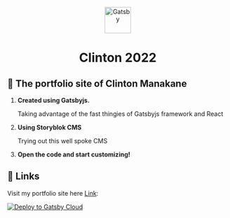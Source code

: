 <p align="center">
  <a href="https://www.gatsbyjs.com/?utm_source=starter&utm_medium=readme&utm_campaign=minimal-starter">
    <img alt="Gatsby" src="https://www.gatsbyjs.com/Gatsby-Monogram.svg" width="60" />
  </a>
</p>
<h1 align="center">
  Clinton 2022
</h1>

## 🚀 The portfolio site of Clinton Manakane

1.  **Created using Gatsbyjs.**

    Taking advantage of the fast thingies of Gatsbyjs framework and React

2.  **Using Storyblok CMS**

    Trying out this well spoke CMS

3.  **Open the code and start customizing!**

## 🚀 Links

Visit my portfolio site here [Link](https://www.gatsbyjs.com/cloud/):

[<img src="https://www.gatsbyjs.com/deploynow.svg" alt="Deploy to Gatsby Cloud">](https://www.gatsbyjs.com/dashboard/deploynow?url=https://github.com/gatsbyjs/gatsby-starter-minimal)
